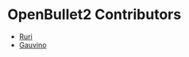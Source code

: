 # OpenBullet2 Contributors

 - [Ruri](https://github.com/openbullet)
 - [Gauvino](https://github.com/Gauvino)
